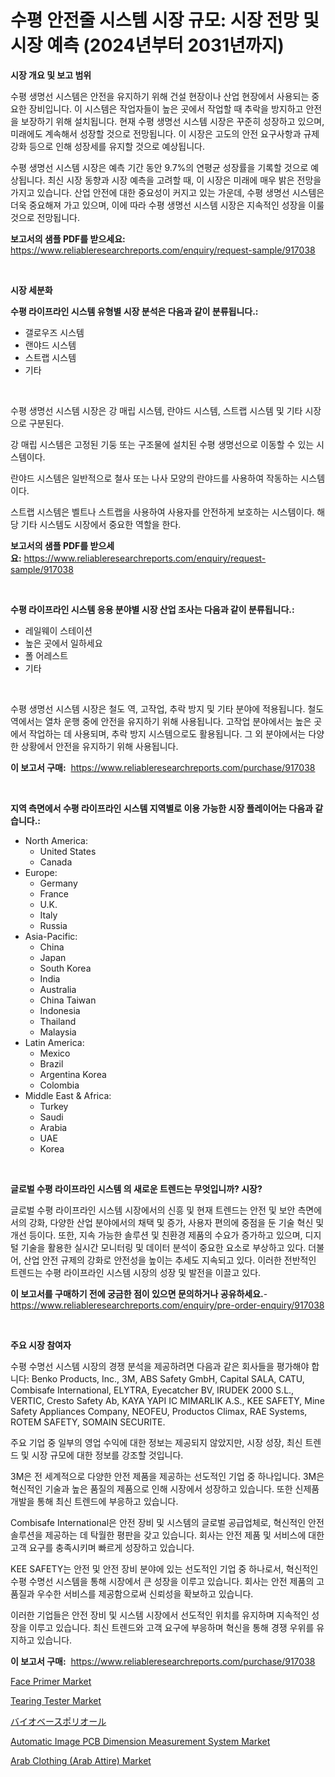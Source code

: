 <p><h1>수평 안전줄 시스템 시장 규모: 시장 전망 및 시장 예측 (2024년부터 2031년까지)</h1></p><p><strong>시장 개요 및 보고 범위</strong></p>
<p><p>수평 생명선 시스템은 안전을 유지하기 위해 건설 현장이나 산업 현장에서 사용되는 중요한 장비입니다. 이 시스템은 작업자들이 높은 곳에서 작업할 때 추락을 방지하고 안전을 보장하기 위해 설치됩니다. 현재 수평 생명선 시스템 시장은 꾸준히 성장하고 있으며, 미래에도 계속해서 성장할 것으로 전망됩니다. 이 시장은 고도의 안전 요구사항과 규제강화 등으로 인해 성장세를 유지할 것으로 예상됩니다.</p><p>수평 생명선 시스템 시장은 예측 기간 동안 9.7%의 연평균 성장률을 기록할 것으로 예상됩니다. 최신 시장 동향과 시장 예측을 고려할 때, 이 시장은 미래에 매우 밝은 전망을 가지고 있습니다. 산업 안전에 대한 중요성이 커지고 있는 가운데, 수평 생명선 시스템은 더욱 중요해져 가고 있으며, 이에 따라 수평 생명선 시스템 시장은 지속적인 성장을 이룰 것으로 전망됩니다.</p></p>
<p><strong>보고서의 샘플 PDF를 받으세요:</strong> <a href="https://www.reliableresearchreports.com/enquiry/request-sample/917038">https://www.reliableresearchreports.com/enquiry/request-sample/917038</a></p>
<p>&nbsp;</p>
<p><strong>시장 세분화</strong></p>
<p><strong>수평 라이프라인 시스템 유형별 시장 분석은 다음과 같이 분류됩니다.:</strong></p>
<p><ul><li>갤로우즈 시스템</li><li>랜야드 시스템</li><li>스트랩 시스템</li><li>기타</li></ul></p>
<p>&nbsp;</p>
<p><p>수평 생명선 시스템 시장은 강 매립 시스템, 란야드 시스템, 스트랩 시스템 및 기타 시장으로 구분된다. </p><p>강 매립 시스템은 고정된 기둥 또는 구조물에 설치된 수평 생명선으로 이동할 수 있는 시스템이다. </p><p>란야드 시스템은 일반적으로 철사 또는 나사 모양의 란야드를 사용하여 작동하는 시스템이다. </p><p>스트랩 시스템은 벨트나 스트랩을 사용하여 사용자를 안전하게 보호하는 시스템이다. 해당 기타 시스템도 시장에서 중요한 역할을 한다.</p></p>
<p><strong>보고서의 샘플 PDF를 받으세요:</strong>&nbsp;<a href="https://www.reliableresearchreports.com/enquiry/request-sample/917038">https://www.reliableresearchreports.com/enquiry/request-sample/917038</a></p>
<p>&nbsp;</p>
<p><strong> 수평 라이프라인 시스템 응용 분야별 시장 산업 조사는 다음과 같이 분류됩니다.:</strong></p>
<p><ul><li>레일웨이 스테이션</li><li>높은 곳에서 일하세요</li><li>폴 어레스트</li><li>기타</li></ul></p>
<p>&nbsp;</p>
<p><p>수평 생명선 시스템 시장은 철도 역, 고작업, 추락 방지 및 기타 분야에 적용됩니다. 철도 역에서는 열차 운행 중에 안전을 유지하기 위해 사용됩니다. 고작업 분야에서는 높은 곳에서 작업하는 데 사용되며, 추락 방지 시스템으로도 활용됩니다. 그 외 분야에서는 다양한 상황에서 안전을 유지하기 위해 사용됩니다.</p></p>
<p><strong>이 보고서 구매:</strong>&nbsp; <a href="https://www.reliableresearchreports.com/purchase/917038">https://www.reliableresearchreports.com/purchase/917038</a></p>
<p>&nbsp;</p>
<p><strong>지역 측면에서 수평 라이프라인 시스템 지역별로 이용 가능한 시장 플레이어는 다음과 같습니다.:</strong></p>
<p><ul>
    <li>
        North America:
        <ul>
            <li>United States</li>
            <li>Canada</li>
        </ul>
    </li>
    <li>
        Europe:
        <ul>
            <li>Germany</li>
            <li>France</li>
            <li>U.K.</li>
            <li>Italy</li>
            <li>Russia</li>
        </ul>
    </li>
    <li>
        Asia-Pacific:
        <ul>
            <li>China</li>
            <li>Japan</li>
            <li>South Korea</li>
            <li>India</li>
            <li>Australia</li>
            <li>China Taiwan</li>
            <li>Indonesia</li>
            <li>Thailand</li>
            <li>Malaysia</li>
        </ul>
    </li>
    <li>
        Latin America:
        <ul>
            <li>Mexico</li>
            <li>Brazil</li>
            <li>Argentina Korea</li>
            <li>Colombia</li>
        </ul>
    </li>
    <li>
        Middle East & Africa:
        <ul>
            <li>Turkey</li>
            <li>Saudi</li>
            <li>Arabia</li>
            <li>UAE</li>
            <li>Korea</li>
        </ul>
    </li>
    </ul></p>
<p>&nbsp;</p>
<p><strong>글로벌 수평 라이프라인 시스템 의 새로운 트렌드는 무엇입니까? 시장?</strong></p>
<p><p>글로벌 수평 라이프라인 시스템 시장에서의 신흥 및 현재 트렌드는 안전 및 보안 측면에서의 강화, 다양한 산업 분야에서의 채택 및 증가, 사용자 편의에 중점을 둔 기술 혁신 및 개선 등이다. 또한, 지속 가능한 솔루션 및 친환경 제품의 수요가 증가하고 있으며, 디지털 기술을 활용한 실시간 모니터링 및 데이터 분석이 중요한 요소로 부상하고 있다. 더불어, 산업 안전 규제의 강화로 안전성을 높이는 추세도 지속되고 있다. 이러한 전반적인 트렌드는 수평 라이프라인 시스템 시장의 성장 및 발전을 이끌고 있다.</p></p>
<p><strong>이 보고서를 구매하기 전에 궁금한 점이 있으면 문의하거나 공유하세요.</strong>- <a href="https://www.reliableresearchreports.com/enquiry/pre-order-enquiry/917038">https://www.reliableresearchreports.com/enquiry/pre-order-enquiry/917038</a></p>
<p>&nbsp;</p>
<p><strong>주요 시장 참여자</strong></p>
<p><p>수평 수명선 시스템 시장의 경쟁 분석을 제공하려면 다음과 같은 회사들을 평가해야 합니다: Benko Products, Inc., 3M, ABS Safety GmbH, Capital SALA, CATU, Combisafe International, ELYTRA, Eyecatcher BV, IRUDEK 2000 S.L., VERTIC, Cresto Safety Ab, KAYA YAPI IC MIMARLIK A.S., KEE SAFETY, Mine Safety Appliances Company, NEOFEU, Productos Climax, RAE Systems, ROTEM SAFETY, SOMAIN SECURITE. </p><p>주요 기업 중 일부의 영업 수익에 대한 정보는 제공되지 않았지만, 시장 성장, 최신 트렌드 및 시장 규모에 대한 정보를 강조할 것입니다. </p><p>3M은 전 세계적으로 다양한 안전 제품을 제공하는 선도적인 기업 중 하나입니다. 3M은 혁신적인 기술과 높은 품질의 제품으로 인해 시장에서 성장하고 있습니다. 또한 신제품 개발을 통해 최신 트렌드에 부응하고 있습니다.</p><p>Combisafe International은 안전 장비 및 시스템의 글로벌 공급업체로, 혁신적인 안전 솔루션을 제공하는 데 탁월한 평판을 갖고 있습니다. 회사는 안전 제품 및 서비스에 대한 고객 요구를 충족시키며 빠르게 성장하고 있습니다.</p><p>KEE SAFETY는 안전 및 안전 장비 분야에 있는 선도적인 기업 중 하나로서, 혁신적인 수평 수명선 시스템을 통해 시장에서 큰 성장을 이루고 있습니다. 회사는 안전 제품의 고품질과 우수한 서비스를 제공함으로써 신뢰성을 확보하고 있습니다.</p><p>이러한 기업들은 안전 장비 및 시스템 시장에서 선도적인 위치를 유지하며 지속적인 성장을 이루고 있습니다. 최신 트렌드와 고객 요구에 부응하며 혁신을 통해 경쟁 우위를 유지하고 있습니다.</p></p>
<p><strong>이 보고서 구매:</strong>&nbsp;&nbsp;<a href="https://www.reliableresearchreports.com/purchase/917038">https://www.reliableresearchreports.com/purchase/917038</a></p>
<p><p><a href="https://github.com/Paul14Anderson63/Market-Research-Report-List-3/blob/main/face-primer-market.md">Face Primer Market</a></p><p><a href="https://issuu.com/reportprime-2/docs/tearing-tester-market-size-2030.pptx">Tearing Tester Market</a></p><p><a href="https://github.com/lababdou/Market-Research-Report-List-2/blob/main/8279252182724.md">バイオベースポリオール</a></p><p><a href="https://issuu.com/reportprime-2/docs/automatic-image-pcb-dimension-measurement-system-m">Automatic Image PCB Dimension Measurement System Market</a></p><p><a href="https://github.com/mabutironaldo/Market-Research-Report-List-3/blob/main/arab-clothing-arab-attire-market.md">Arab Clothing (Arab Attire) Market</a></p></p>
